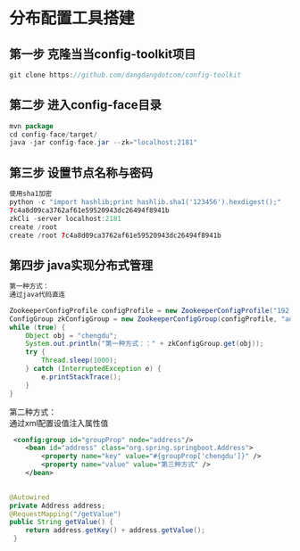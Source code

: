 # 分布配置工具搭建

## 第一步 克隆当当config-toolkit项目

```java
git clone https://github.com/dangdangdotcom/config-toolkit
```

## 第二步 进入config-face目录

```java
mvn package
cd config-face/target/
java -jar config-face.jar --zk="localhost:2181"
```

## 第三步 设置节点名称与密码

```java
使用sha1加密
python -c "import hashlib;print hashlib.sha1('123456').hexdigest();"
7c4a8d09ca3762af61e59520943dc26494f8941b
zkCli -server localhost:2181
create /root 
create /root 7c4a8d09ca3762af61e59520943dc26494f8941b
```

## 第四步 java实现分布式管理

```java
第一种方式：   
通过java代码直连   

ZookeeperConfigProfile configProfile = new ZookeeperConfigProfile("192.168.31.12:2181", "/root", "1.0.0");
ConfigGroup zkConfigGroup = new ZookeeperConfigGroup(configProfile, "address");
while (true) {
    Object obj = "chengdu";
    System.out.println("第一种方式：：" + zkConfigGroup.get(obj));
    try {
        Thread.sleep(1000);
    } catch (InterruptedException e) {
        e.printStackTrace();
    }
}
```
第二种方式：   
通过xml配置设值注入属性值      
```xml
 <config:group id="groupProp" node="address"/>
    <bean id="address" class="org.spring.springboot.Address">
        <property name="key" value="#{groupProp['chengdu']}" />
        <property name="value" value="第三种方式" />
    </bean>
    
```
```java
@Autowired
private Address address;
@RequestMapping("/getValue")
public String getValue() {
    return address.getKey() + address.getValue();
 } 
```